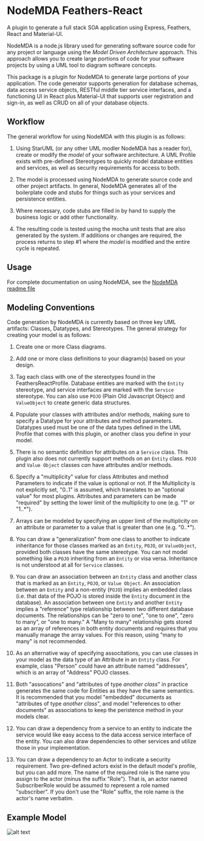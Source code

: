 NodeMDA Feathers-React 
======================

A plugin to generate a full stack SOA application using Express, Feathers, React and Material-UI.

NodeMDA is a node.js library used for generating software source code for any project or language using the 
*Model Driven Architecture* approach. This approach allows you to create large portions of code 
for your software projects by using a UML tool to diagram software concepts.

This package is a plugin for NodeMDA to generate large portions of your application. The code generator supports
generation for database schemas, data access service objects, RESTful middle tier service interfaces, and a
functioning UI in React plus Material-UI that supports user registration and sign-in, as well as CRUD on all of
your database objects.


Workflow
------

The general workflow for using NodeMDA with this plugin is as follows:

1. Using StarUML (or any other UML modler NodeMDA has a reader for), create or modify the *model* of your 
software architecture. A UML Profile exists with pre-defined Stereotypes to quickly model database entities
and services, as well as security requirements for access to both.

2. The model is processed using NodeMDA to generate source code and other project artifacts. In general, NodeMDA generates
all of the boilerplate code and stubs for things such as your services and persistence entities.

3. Where necessary, code stubs are filled in by hand to supply the business logic or add other functionality.

4. The resulting code is tested using the mocha unit tests that are also generated by the system.  If additions or 
changes are required, the process returns to step #1 where the *model* is modified and the entire cycle is repeated.


Usage
------

For complete documentation on using NodeMDA, see the [NodeMDA readme file](https://www.npmjs.com/package/nodemda)


Modeling Conventions
--------------------

Code generation by NodeMDA is currently based on three key UML artifacts: Classes, Datatypes, and Stereotypes. The general
strategy for creating your model is as follows:

1. Create one or more Class diagrams.

1. Add one or more class definitions to your diagram(s) based on your design.

1. Tag each class with one of the stereotypes found in the FeathersReactProfile. Database entities
are marked with the `Entity` stereotype, and service interfaces are marked with the `Service` stereotype.
You can also use `POJO` (Plain Old Javascript Object) and `ValueObject` to create generic data structures.

1. Populate your classes with attributes and/or methods, making sure to specify a Datatype for
your attributes and method parameters.  Datatypes used must be one of the data types defined in the
UML Profile that comes with this plugin, or another class you define in your model.

1. There is no semantic definition for attributes on a `Service` class. This plugin also does not currently
support methods on an `Entity` class.  `POJO` and `Value Object` classes *can* have attributes and/or
methods.


1. Specify a "multiplicity" value for class Attributes and method Parameters to indicate if the
value is optional or not. If the Multiplicity is not explicitly set, "0..1" is assumed, which translates
to an "optional value" for most plugins.  Attributes and parameters can be made "required" by
setting the lower limit of the multiplicity to one (e.g. "1" or "1..*").

1. Arrays can be modeled by specifying an upper limit of the multiplicity on an attribute or
parameter to a value that is greater than one (e.g. "0..*").

1. You can draw a "generalization" from one class to another to indicate inheritance for those
classes marked as an `Entity`, `POJO`, or `ValueObject`, provided both classes have the same
stereotype. You can not model something like a `POJO` inheriting from an `Entity` or visa versa.
Inheritance is not understood at all for `Service` classes.

1. You can draw an association between an `Entity` class and another class that is marked as an `Entity`,
`POJO`, or `Value Object`.  An association between an `Entity` and a non-entity (`POJO`) implies an
embedded class (i.e. that data of the POJO is stored inside the `Entity` document in the database).
An association between one `Entity` and another `Entity` implies a "reference" type relationship between
two different database documents.  The relationships can be "zero to one", "one to one", "zero to many",
or "one to many." A "Many to many" relationship gets stored as an array of references in both entity
documents and requires that you manually manage the array values. For this reason, using "many to many"
is not recommended.

1. As an alternative way of specifying associtations, you can use classes in your model as the data type
of an Attribute in an `Entity` class.  For example, class "Person" could have an attribute named "addresses",
which is an array of "Address" POJO classes.

1. Both "assocations" and "attributes of type *another class*" in practice generates the same code for Entities
as they have the same semantics. It is recommended that you model "embedded" documents as "attributes of type
*another class*", and model "references to other documents" as associations to keep the peristence method in 
your models clear.

1. You can draw a dependency from a service to an entity to indicate the service would like easy
access to the data access service interface of the entity.  You can also draw dependencies to other services
and utilize those in your implementation.

1. You can draw a dependency to an Actor to indicate a security requirement.  Two pre-defined actors exist
in the default model's profile, but you can add more.  The name of the required role is the name you assign
to the actor (minus the suffix "Role").  That is, an actor named SubscriberRole would be assumed to represent
a role named "subscriber".  If you don't use the "Role" suffix, the role name is the actor's name verbatim.



Example Model
----------------------------
![alt text](https://github.com/joelkoz/NodeMDA/raw/master/plugin-dev/feathers-react/feathers-react-default-model.png "Example UML processed by this plugin")
